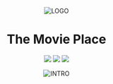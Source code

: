 <div align="center">
 
![LOGO](./logo.png)

<h1 align="center">The Movie Place</h1>

[![](https://img.shields.io/badge/Made_with-Angular-red?style=for-the-badge&logo=angular)](https://angular.io/cli)
[![](https://img.shields.io/badge/IDE-Visual_Studio_Code-purple?style=for-the-badge&logo=visual-studio-code)](https://code.visualstudio.com/  "Visual Studio Code")
[![](https://img.shields.io/badge/Made_with-NodeJS-green?style=for-the-badge&logo=nodejs.js)](https://nodejs.org/en/)

![INTRO](./intro.png)

</div>

